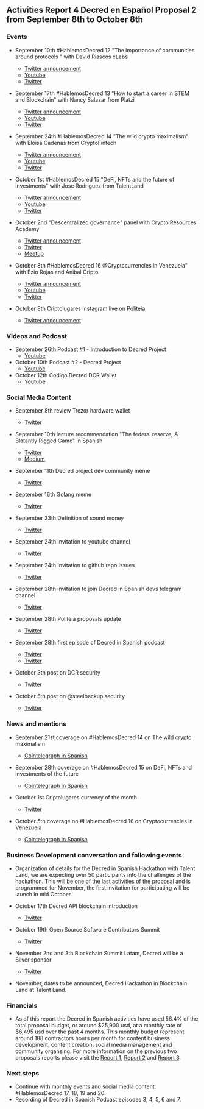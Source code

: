 ## Activities Report 4 Decred en Español Proposal 2 from September 8th to October 8th

### Events

-  September 10th #HablemosDecred 12 "The importance of communities around protocols " with David Riascos cLabs 
    - [Twitter announcement](https://twitter.com/Decred_ES/status/1304153821631791104) 
    - [Youtube](https://youtu.be/QC5_1PqJb_4)
    - [Twitter](https://twitter.com/Decred_ES/status/1303442515585101824)
    
-  September 17th #HablemosDecred 13 "How to start a career in STEM and Blockchain" with Nancy Salazar from Platzi
    - [Twitter announcement](https://twitter.com/Decred_ES/status/1305595709257846785)
    - [Youtube](https://youtu.be/f_ppC-GVDk8)
    - [Twitter](https://twitter.com/Decred_ES/status/1306401184413102082)
  
-  September 24th #HablemosDecred 14 "The wild crypto maximalism" with Eloisa Cadenas from CryptoFintech
    - [Twitter announcement](https://twitter.com/Decred_ES/status/1308582624772927494)
    - [Youtube](https://youtu.be/EGaMhQX3Wd4)
    - [Twitter](https://twitter.com/Decred_ES/status/1308958448713859082)

-  October 1st #HablemosDecred 15 "DeFi, NFTs and the future of investments" with Jose Rodriguez from TalentLand
    - [Twitter announcement](https://twitter.com/Decred_ES/status/1310685771884625920)
    - [Youtube](https://www.youtube.com/watch?v=wkT01O_mRZk)
    - [Twitter](https://twitter.com/Decred_ES/status/1311018033247387650)

-  October 2nd "Descentralized governance" panel with Crypto Resources Academy 
    - [Twitter announcement](https://twitter.com/Decred_ES/status/1310961312105672705)
    - [Twitter](https://twitter.com/Decred_ES/status/1312150389160988673) 
    - [Meetup](https://www.meetup.com/es/Crypto-Resources/events/273511090/?isFirstPublish=true) 

-  October 8th #HablemosDecred 16 @Cryptocurrencies in Venezuela" with Ezio Rojas and Anibal Cripto
    - [Twitter announcement](https://twitter.com/Decred_ES/status/1313526622927171585)
    - [Youtube](https://www.youtube.com/watch?v=xxNFxZJuOwA)
    - [Twitter](https://twitter.com/Decred_ES/status/1314347838348972033)

-  October 8th Criptolugares instagram live on Politeia 
    - [Twitter announcement](https://twitter.com/Decred_ES/status/1313869491160444929)
 
### Videos and Podcast

- September 26th Podcast #1 - Introduction to Decred Project
  - [Youtube](https://www.youtube.com/watch?v=BGuV7AGeWAE)
- October 10th Podcast #2 - Decred Project
  - [Youtube](https://youtu.be/LfTigtRsmDA)
- October 12th Codigo Decred DCR Wallet
  - [Youtube](https://youtu.be/S2SeVZqnO9A)

### Social Media Content

-   September 8th review Trezor hardware wallet
    - [Twitter](https://twitter.com/Decred_ES/status/1303427967201181703)

-   September 10th lecture recommendation "The federal reserve, A Blatantly Rigged Game" in Spanish 
    - [Twitter](https://twitter.com/Decred_ES/status/1303927610263638017) 
    - [Medium](https://medium.com/decred-es/la-reserva-federal-un-sistema-realmente-manipulado-d40dedcc619b) 

-   September 11th Decred project dev community meme
    - [Twitter](https://twitter.com/Decred_ES/status/1304527836565381120) 

-   September 16th Golang meme
    - [Twitter](https://twitter.com/Decred_ES/status/1306677059201183744) 

-   September 23th Definition of sound money 
    - [Twitter](https://twitter.com/Decred_ES/status/1308882222934564867) 

-   September 24th invitation to youtube channel
    - [Twitter](https://twitter.com/Decred_ES/status/1309160777404874758)

-   September 24th invitation to github repo issues 
    - [Twitter](https://twitter.com/Decred_ES/status/1309220480390492172) 
    
-   September 28th invitation to join Decred in Spanish devs telegram channel
    - [Twitter](https://twitter.com/Decred_ES/status/1310602565218902016) 
    
-   September 28th Politeia proposals update 
    - [Twitter](https://twitter.com/Decred_ES/status/1310601982567219201) 
    
-   September 28th first episode of Decred in Spanish podcast 
    - [Twitter](https://twitter.com/Decred_ES/status/1310654270056923136) 
    - [Twitter](https://twitter.com/Decred_ES/status/1310055071200292869)

-   October 3th post on DCR security 
    - [Twitter](https://twitter.com/Decred_ES/status/1312467521686044673)
    
-   October 5th post on @steelbackup security 
    - [Twitter](https://twitter.com/Decred_ES/status/1313192687722520577)

### News and mentions

-  September 21st coverage on #HablemosDecred 14 on The wild crypto maximalism 
    - [Cointelegraph in Spanish](https://es.cointelegraph.com/news/virtual-talk-where-does-the-concept-of-maximalist-come-from)

-  September 28th coverage on #HablemosDecred 15 on DeFi, NFTs and investments of the future
    - [Cointelegraph in Spanish](https://es.cointelegraph.com/news/there-will-be-a-new-edition-of-lets-talk-decred-about-defi-nfts-and-the-future-of-investments)
    
-  October 1st Criptolugares currency of the month 
    - [Twitter](https://twitter.com/criptolugares/status/1311680366328111105)
    
-  October 5th coverage on #HablemosDecred 16 on Cryptocurrencies in Venezuela 
    - [Cointelegraph in Spanish](https://es.cointelegraph.com/news/the-next-meeting-of-lets-talk-decred-will-be-about-cryptocurrencies-in-venezuela)


### Business Development conversation and following events

- Organization of details for the Decred in Spanish Hackathon with Talent Land, we are expecting over 50 participants into the challenges of the hackathon. This will be one of the last activities of the proposal and is programmed for November, the first invitation for participating will be launch in mid October. 
    
-   October 17th Decred API blockchain introduction 
    - [Twitter](https://twitter.com/Decred_ES/status/1314031872658333698)
    
-   October 19th Open Source Software Contributors Summit 
    - [Twitter](https://twitter.com/Decred_ES/status/1314339020684525568)
    
-   November 2nd and 3th Blockchain Summit Latam, Decred will be a Silver sponsor 
    - [Twitter](https://twitter.com/BlockSummitLA/status/1313302075879677952)
- November, dates to be announced, Decred Hackathon in Blockchain Land at Talent Land.

### Financials

- As of this report the Decred in Spanish activities have used 56.4% of the total proposal budget, or around $25,900 usd, at a monthly rate of $6,495 usd over the past 4 months. This monthly budget represent around 188 contractors hours per month for content business development, content creation, social media management and community organsing. For more information on the previous two proposals reports please visit the [Report 1](https://www.reddit.com/r/decred/comments/hn4sve/activities_report_decred_en_espa%C3%B1ol_proposal_2/), [Report 2](https://www.reddit.com/r/decred/comments/i7ue8h/activities_report_decred_en_espa%C3%B1ol_proposal_2/) and [Report 3](https://www.reddit.com/r/decred/comments/ip0uke/activities_report_3_decred_en_espa%C3%B1ol_proposal_2/). 

### Next steps

- Continue with monthly events and social media content: #HablemosDecred 17, 18, 19 and 20.
- Recording of Decred in Spanish Podcast episodes 3, 4, 5, 6 and 7.

